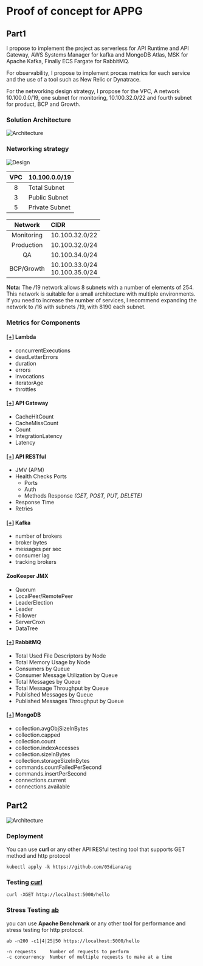 # Proof of concept for APPG
## Part1

I propose to implement the project as serverless for API Runtime and API Gateway, AWS Systems Manager for kafka and MongoDB Atlas, MSK for Apache Kafka, Finally ECS Fargate for RabbitMQ.

For observability, I propose to implement procas metrics for each service and the use of a tool such as New Relic or Dynatrace.

For the networking design strategy, I propose for the VPC, A network 10.100.0.0/19, one subnet for monitoring, 10.100.32.0/22 and fourth subnet for product, BCP and Growth.

### Solution Architecture
![Architecture](images/1a.svg)

### Networking strategy
![Design](images/1b.svg)

|VPC|10.100.0.0/19|
|:---:|:---|
|8|Total Subnet|
|3|Public Subnet|
|5|Private Subnet|

|Network|CIDR|
|:---:|:---|
|Monitoring|10.100.32.0/22|
|Production|10.100.32.0/24|
|QA        |10.100.34.0/24|
|BCP/Growth|10.100.33.0/24 <br /> 10.100.35.0/24|

**Nota:**
The /19 network allows 8 subnets with a number of elements of 254.
This network is suitable for a small architecture with multiple environments. If you need to increase the number of services, I recommend expanding the network to /16 with subnets /19, with 8190 each subnet.

### Metrics for Components
#### [[+]](https://docs.newrelic.com/docs/infrastructure/amazon-integrations/aws-integrations-list/aws-lambda-monitoring-integration/) Lambda
* concurrentExecutions
* deadLetterErrors
* duration
* errors
* invocations
* iteratorAge
* throttles
#### [[+]](https://docs.newrelic.com/docs/infrastructure/amazon-integrations/aws-integrations-list/aws-api-gateway-monitoring-integration/) API Gateway
* CacheHitCount
* CacheMissCount
* Count
* IntegrationLatency
* Latency

#### [[+]](https://docs.newrelic.com/docs/apis/rest-api-v2/get-started/introduction-new-relic-rest-api-v2/) API RESTful
* JMV (APM)
* Health Checks Ports
  * Ports
  * Auth
  * Methods Response *(GET, POST, PUT, DELETE)*
*  Response Time
* Retries

#### [[+]](https://docs.newrelic.com/docs/infrastructure/host-integrations/host-integrations-list/kafka/kafka-integration/) Kafka
* number of brokers
* broker bytes
* messages per sec
* consumer lag
* tracking brokers

#### ZooKeeper JMX
* Quorum
* LocalPeer/RemotePeer
* LeaderElection
* Leader
* Follower
* ServerCnxn
* DataTree

#### [[+]](https://docs.newrelic.com/docs/infrastructure/host-integrations/host-integrations-list/rabbitmq-monitoring-integration/) RabbitMQ
* Total Used File Descriptors by Node
* Total Memory Usage by Node
* Consumers by Queue
* Consumer Message Utilization by Queue
* Total Messages by Queue
* Total Message Throughput by Queue
* Published Messages by Queue
* Published Messages Throughput by Queue

#### [[+]](https://docs.newrelic.com/docs/infrastructure/host-integrations/host-integrations-list/mongodb-monitoring-integration/) MongoDB
* collection.avgObjSizeInBytes
* collection.capped
* collection.count
* collection.indexAccesses
* collection.sizeInBytes
* collection.storageSizeInBytes
* commands.countFailedPerSecond
* commands.insertPerSecond
* connections.current
* connections.available

## Part2
![Architecture](images/2a.svg)

### Deployment
You can use **curl** or any other API RESful testing tool that supports GET method and http protocol
```console
kubectl apply -k https://github.com/05diana/ag
```
### Testing [curl](https://curl.se)
```console
curl -XGET http://localhost:5000/hello
```
### Stress Testing [ab](https://httpd.apache.org/docs/2.4/programs/ab.html)
you can use **Apache Benchmark** or any other tool for performance and stress testing for http protocol.

```console
ab -n200 -c1|4|25|50 https://localhost:5000/hello
```
```shell
-n requests     Number of requests to perform
-c concurrency  Number of multiple requests to make at a time
```
